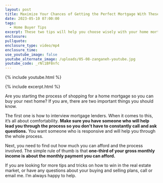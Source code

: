 ```yaml
---
layout: post
title: Maximize Your Chances of Getting the Perfect Mortgage With These 2 Tips
date: 2023-05-10 07:00:00
tags:
  - Home Buyer Tips
excerpt: These two tips will help you choose wisely with your home mortgage.
enclosure:
pullquote:
enclosure_type: video/mp4
enclosure_time:
use_youtube_image: false
youtube_alternate_image: /uploads/05-08-zanganeh-youtube.jpg
youtube_code: _rNl1BF8nfc
---
```

{% include youtube.html %}

{% include excerpt.html %}

Are you starting the process of shopping for a home mortgage so you can buy your next home? If you are, there are two important things you should know.

The first one is how to interview mortgage lenders. When it comes to this, it’s all about comfortability. **Make sure you have someone who will help lead you through the process so you don't have to constantly call and ask questions.** You want someone who is responsive and will help you through the whole process.&nbsp;

Next, you need to find out how much you can afford and the process involved. The simple rule of thumb is that **one-third of your gross monthly income is about the monthly payment you can afford.**

If you are looking for more tips and tricks on how to win in the real estate market, or have any questions about your buying and selling plans, call or email me. I’m always happy to help.